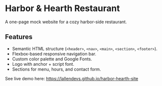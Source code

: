 # Harbor & Hearth Restaurant
A one-page mock website for a cozy harbor-side restaurant.
## Features
- Semantic HTML structure (`<header>`, `<nav>`, `<main>`, `<section>`, `<footer>`).
- Flexbox-based responsive navigation bar.
- Custom color palette and Google Fonts.
- Logo with anchor + script font.
- Sections for menu, hours, and contact form.

See live demo here: https://lallendevs.github.io/harbor-hearth-site
